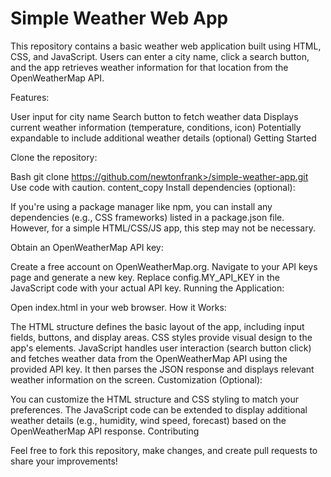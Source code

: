 <h1>Simple Weather Web App</h1>

This repository contains a basic weather web application built using HTML, CSS, and JavaScript. Users can enter a city name, click a search button, and the app retrieves weather information for that location from the OpenWeatherMap API.

Features:

User input for city name
Search button to fetch weather data
Displays current weather information (temperature, conditions, icon)
Potentially expandable to include additional weather details (optional)
Getting Started

Clone the repository:

Bash
git clone https://github.com/newtonfrank>/simple-weather-app.git
Use code with caution.
content_copy
Install dependencies (optional):

If you're using a package manager like npm, you can install any dependencies (e.g., CSS frameworks) listed in a package.json file. However, for a simple HTML/CSS/JS app, this step may not be necessary.

Obtain an OpenWeatherMap API key:

Create a free account on OpenWeatherMap.org.
Navigate to your API keys page and generate a new key.
Replace config.MY_API_KEY in the JavaScript code with your actual API key.
Running the Application:

Open index.html in your web browser.
How it Works:

The HTML structure defines the basic layout of the app, including input fields, buttons, and display areas.
CSS styles provide visual design to the app's elements.
JavaScript handles user interaction (search button click) and fetches weather data from the OpenWeatherMap API using the provided API key. It then parses the JSON response and displays relevant weather information on the screen.
Customization (Optional):

You can customize the HTML structure and CSS styling to match your preferences.
The JavaScript code can be extended to display additional weather details (e.g., humidity, wind speed, forecast) based on the OpenWeatherMap API response.
Contributing

Feel free to fork this repository, make changes, and create pull requests to share your improvements!
